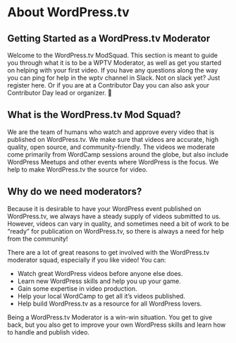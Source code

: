 # About WordPress.tv

## Getting Started as a WordPress.tv Moderator

Welcome to the WordPress.tv ModSquad. This section is meant to guide you through what it is to be a WPTV Moderator, as well as get you started on helping with your first video. If you have any questions along the way you can ping for help in the wptv channel in Slack. Not on slack yet? Just register here. Or if you are at a Contributor Day you can also ask your Contributor Day lead or organizer. 🙂

## What is the WordPress.tv Mod Squad?

We are the team of humans who watch and approve every video that is published on WordPress.tv. We make sure that videos are accurate, high quality, open source, and community-friendly. The videos we moderate come primarily from WordCamp sessions around the globe, but also include WordPress Meetups and other events where WordPress is the focus. We help to make WordPress.tv the source for video.

## Why do we need moderators?

Because it is desirable to have your WordPress event published on WordPress.tv, we always have a steady supply of videos submitted to us. However, videos can vary in quality, and sometimes need a bit of work to be “ready” for publication on WordPress.tv, so there is always a need for help from the community!

There are a lot of great reasons to get involved with the WordPress.tv moderator squad, especially if you like video! You can:

- Watch great WordPress videos before anyone else does.
- Learn new WordPress skills and help you up your game.
- Gain some expertise in video production.
- Help your local WordCamp to get all it’s videos published.
- Help build WordPress.tv as a resource for all WordPress lovers.

Being a WordPress.tv Moderator is a win-win situation. You get to give back, but you also get to improve your own WordPress skills and learn how to handle and publish video.